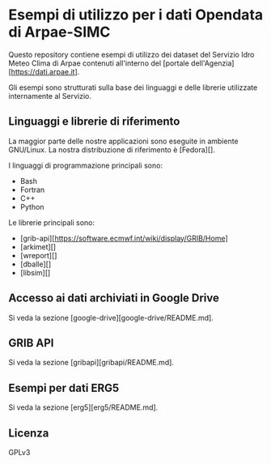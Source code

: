 # Esempi di utilizzo per i dati Opendata di Arpae-SIMC


Questo repository contiene esempi di utilizzo dei dataset del Servizio Idro
Meteo Clima di Arpae contenuti all'interno del [portale
dell'Agenzia][https://dati.arpae.it].

Gli esempi sono strutturati sulla base dei linguaggi e delle librerie
utilizzate internamente al Servizio.

## Linguaggi e librerie di riferimento

La maggior parte delle nostre applicazioni sono eseguite in ambiente GNU/Linux.
La nostra distribuzione di riferimento è [Fedora][].

I linguaggi di programmazione principali sono:

* Bash
* Fortran
* C++
* Python

Le librerie principali sono:

* [grib-api][https://software.ecmwf.int/wiki/display/GRIB/Home]
* [arkimet][]
* [wreport][]
* [dballe][]
* [libsim][]


## Accesso ai dati archiviati in Google Drive

Si veda la sezione [google-drive][google-drive/README.md].


## GRIB API

Si veda la sezione [gribapi][gribapi/README.md].

## Esempi per dati ERG5

Si veda la sezione [erg5][erg5/README.md].

## Licenza

GPLv3
